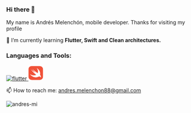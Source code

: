 ### Hi there 👋

My name is Andrés Melenchón, mobile developer. Thanks for visiting my profile

🌱 I’m currently learning **Flutter, Swift and Clean architectures.**

<h3 align="left">Languages and Tools:</h3>
<p align="left"> <a href="https://flutter.dev" target="_blank" rel="noreferrer"> <img src="https://www.vectorlogo.zone/logos/flutterio/flutterio-icon.svg" alt="flutter" width="40" height="40"/> </a> <a href="https://developer.apple.com/swift/" target="_blank" rel="noreferrer"> <img src="https://raw.githubusercontent.com/devicons/devicon/master/icons/swift/swift-original.svg" alt="swift" width="40" height="40"/> </a> </p>

📫 How to reach me: andres.melenchon88@gmail.com

<p><img align="left" src="https://github-readme-stats.vercel.app/api/top-langs?username=andres-mi&show_icons=true&locale=en&layout=compact" alt="andres-mi" /></p>

<!--
**AndresM88/AndresM88** is a ✨ _special_ ✨ repository because its `README.md` (this file) appears on your GitHub profile.

Here are some ideas to get you started:

- 🔭 I’m currently working on ...
- 🌱 I’m currently learning ...
- 👯 I’m looking to collaborate on ...
- 🤔 I’m looking for help with ...
- 💬 Ask me about ...
- 📫 How to reach me: ...
- 😄 Pronouns: ...
- ⚡ Fun fact: ...
-->
